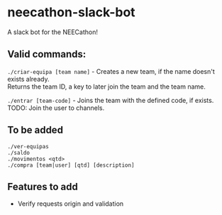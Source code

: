 # neecathon-slack-bot
A slack bot for the NEECathon!

## Valid commands:
```./criar-equipa [team name]``` - Creates a new team, if the name doesn't exists already.\
Returns the team ID, a key to later join the team and the team name.


```./entrar [team-code]``` - Joins the team with the defined code, if exists.\
TODO: Join the user to channels.

## To be added
```./ver-equipas``` \
```./saldo``` \
```./movimentos <qtd>``` \
```./compra [team|user] [qtd] [description]```

## Features to add
- Verify requests origin and validation